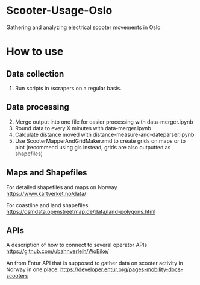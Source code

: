 # Scooter-Usage-Oslo
Gathering and analyzing electrical scooter movements in Oslo

# How to use
## Data collection
1. Run scripts in /scrapers on a regular basis. 
## Data processing
2. Merge output into one file for easier processing with data-merger.ipynb
3. Round data to every X minutes with data-merger.ipynb
4. Calculate distance moved with distance-measure-and-dateparser.ipynb
5. Use ScooterMapperAndGridMaker.rmd to create grids on maps or to plot (recommend using gis instead, grids are also outputted as shapefiles) 

## Maps and Shapefiles
For detailed shapefiles and maps on Norway
https://www.kartverket.no/data/

For coastline and land shapefiles:
https://osmdata.openstreetmap.de/data/land-polygons.html

## APIs
A description of how to connect to several operator APIs
https://github.com/ubahnverleih/WoBike/

An from Entur API that is supposed to gather data on scooter activity in Norway in one place:
https://developer.entur.org/pages-mobility-docs-scooters
